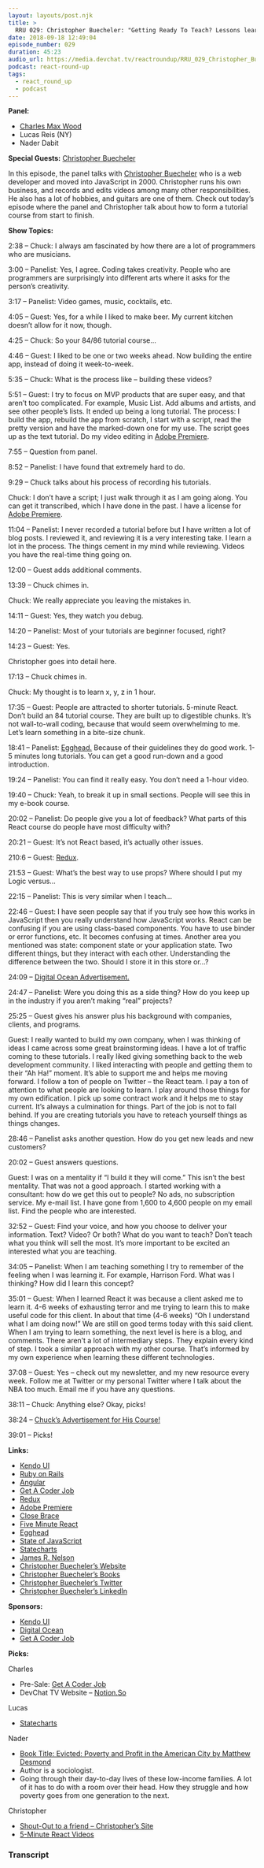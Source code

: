 ```yaml
---
layout: layouts/post.njk
title: >
  RRU 029: Christopher Buecheler: "Getting Ready To Teach? Lessons learned from building an 84-tutorial software course"
date: 2018-09-18 12:49:04
episode_number: 029
duration: 45:23
audio_url: https://media.devchat.tv/reactroundup/RRU_029_Christopher_Buecheler_Getting_Ready_To_Teach_Lessons_learned_from_building_an_84-tutorial_software_course.mp3
podcast: react-round-up
tags:
  - react_round_up
  - podcast
---
```


**Panel:**

- [Charles Max Wood](https://twitter.com/cmaxw?ref_src=twsrc%255Egoogle%257Ctwcamp%255Eserp%257Ctwgr%255Eauthor)
- Lucas Reis (NY)
- Nader Dabit

**Special Guests:** [Christopher Buecheler](https://cwbuecheler.com)

In this episode, the panel talks with [Christopher Buecheler](https://cwbuecheler.com) who is a web developer and moved into JavaScript in 2000. Christopher runs his own business, and records and edits videos among many other responsibilities. He also has a lot of hobbies, and guitars are one of them. Check out today’s episode where the panel and Christopher talk about how to form a tutorial course from start to finish.

**Show Topics:**

2:38 – Chuck: I always am fascinated by how there are a lot of programmers who are musicians.

3:00 – Panelist: Yes, I agree. Coding takes creativity. People who are programmers are surprisingly into different arts where it asks for the person’s creativity.

3:17 – Panelist: Video games, music, cocktails, etc.

4:05 – Guest: Yes, for a while I liked to make beer. My current kitchen doesn’t allow for it now, though.

4:25 – Chuck: So your 84/86 tutorial course...

4:46 – Guest: I liked to be one or two weeks ahead. Now building the entire app, instead of doing it week-to-week.

5:35 – Chuck: What is the process like – building these videos?

5:51 – Guest: I try to focus on MVP products that are super easy, and that aren’t too complicated. For example, Music List. Add albums and artists, and see other people’s lists. It ended up being a long tutorial. The process: I build the app, rebuild the app from scratch, I start with a script, read the pretty version and have the marked-down one for my use. The script goes up as the text tutorial. Do my video editing in [Adobe Premiere](https://www.adobe.com/products/premiere.html?gclid=EAIaIQobChMI_Onk6_vH3QIVBgppCh1aAwEVEAAYASAAEgIu8vD_BwE&sdid=KKQOM&mv=search&s_kwcid=AL!3085!3!247425965201!e!!g!!adobe%2520premier&ef_id=W6K5tAAAAKzsP-f1:20180919210348:s).

7:55 – Question from panel.

8:52 – Panelist: I have found that extremely hard to do.

9:29 – Chuck talks about his process of recording his tutorials.

Chuck: I don’t have a script; I just walk through it as I am going along. You can get it transcribed, which I have done in the past. I have a license for [Adobe Premiere](https://www.adobe.com/products/premiere.html?gclid=EAIaIQobChMI_Onk6_vH3QIVBgppCh1aAwEVEAAYASAAEgIu8vD_BwE&sdid=KKQOM&mv=search&s_kwcid=AL!3085!3!247425965201!e!!g!!adobe%2520premier&ef_id=W6K5tAAAAKzsP-f1:20180919210348:s).

11:04 – Panelist: I never recorded a tutorial before but I have written a lot of blog posts. I reviewed it, and reviewing it is a very interesting take. I learn a lot in the process. The things cement in my mind while reviewing. Videos you have the real-time thing going on.

12:00 – Guest adds additional comments.

13:39 – Chuck chimes in.

Chuck: We really appreciate you leaving the mistakes in.

14:11 – Guest: Yes, they watch you debug.

14:20 – Panelist: Most of your tutorials are beginner focused, right?

14:23 – Guest: Yes.

Christopher goes into detail here.

17:13 – Chuck chimes in.

Chuck: My thought is to learn x, y, z in 1 hour.

17:35 – Guest: People are attracted to shorter tutorials. 5-minute React. Don’t build an 84 tutorial course. They are built up to digestible chunks. It’s not wall-to-wall coding, because that would seem overwhelming to me. Let’s learn something in a bite-size chunk.

18:41 – Panelist: [Egghead.](https://egghead.io) Because of their guidelines they do good work. 1-5 minutes long tutorials. You can get a good run-down and a good introduction.

19:24 – Panelist: You can find it really easy. You don’t need a 1-hour video.

19:40 – Chuck: Yeah, to break it up in small sections. People will see this in my e-book course.

20:02 – Panelist: Do people give you a lot of feedback? What parts of this React course do people have most difficulty with?

20:21 – Guest: It’s not React based, it’s actually other issues.

210:6 – Guest: [Redux](https://redux.js.org).

21:53 – Guest: What’s the best way to use props? Where should I put my Logic versus...

22:15 – Panelist: This is very similar when I teach...

22:46 – Guest: I have seen people say that if you truly see how this works in JavaScript then you really understand how JavaScript works. React can be confusing if you are using class-based components. You have to use binder or error functions, etc. It becomes confusing at times. Another area you mentioned was state: component state or your application state. Two different things, but they interact with each other. Understanding the difference between the two. Should I store it in this store or...?

24:09 – [Digital Ocean Advertisement.](https://www.digitalocean.com)

24:47 – Panelist: Were you doing this as a side thing? How do you keep up in the industry if you aren’t making “real” projects?

25:25 – Guest gives his answer plus his background with companies, clients, and programs.

Guest: I really wanted to build my own company, when I was thinking of ideas I came across some great brainstorming ideas. I have a lot of traffic coming to these tutorials. I really liked giving something back to the web development community. I liked interacting with people and getting them to their “Ah Ha!” moment. It’s able to support me and helps me moving forward. I follow a ton of people on Twitter – the React team. I pay a ton of attention to what people are looking to learn. I play around those things for my own edification. I pick up some contract work and it helps me to stay current. It’s always a culmination for things. Part of the job is not to fall behind. If you are creating tutorials you have to reteach yourself things as things changes.

28:46 – Panelist asks another question. How do you get new leads and new customers?

20:02 – Guest answers questions.

Guest: I was on a mentality if “I build it they will come.” This isn’t the best mentality. That was not a good approach. I started working with a consultant: how do we get this out to people? No ads, no subscription service. My e-mail list. I have gone from 1,600 to 4,600 people on my email list. Find the people who are interested.

32:52 – Guest: Find your voice, and how you choose to deliver your information. Text? Video? Or both? What do you want to teach? Don’t teach what you think will sell the most. It’s more important to be excited an interested what you are teaching.

34:05 – Panelist: When I am teaching something I try to remember of the feeling when I was learning it. For example, Harrison Ford. What was I thinking? How did I learn this concept?

35:01 – Guest: When I learned React it was because a client asked me to learn it. 4-6 weeks of exhausting terror and me trying to learn this to make useful code for this client. In about that time (4-6 weeks) “Oh I understand what I am doing now!” We are still on good terms today with this said client. When I am trying to learn something, the next level is here is a blog, and comments. There aren’t a lot of intermediary steps. They explain every kind of step. I took a similar approach with my other course. That’s informed by my own experience when learning these different technologies.

37:08 – Guest: Yes – check out my newsletter, and my new resource every week. Follow me at Twitter or my personal Twitter where I talk about the NBA too much. Email me if you have any questions.

38:11 – Chuck: Anything else? Okay, picks!

38:24 – [Chuck’s Advertisement for His Course!](https://devchat.tv/get-a-coder-job/)

39:01 – Picks!

**Links:**

- [Kendo UI](https://www.telerik.com/kendo-ui?utm_medium=social-paid&utm_source=devchattv&utm_campaign=kendo-ui-awareness-jsjabber)
- [Ruby on Rails](https://rubyonrails.org)
- [Angular](https://angular.io/guide/quickstart)
- [Get A Coder Job](https://devchat.tv/get-a-coder-job/)
- [Redux](https://redux.js.org)
- [Adobe Premiere](https://www.adobe.com/products/premiere.html?gclid=EAIaIQobChMI_Onk6_vH3QIVBgppCh1aAwEVEAAYASAAEgIu8vD_BwE&sdid=KKQOM&mv=search&s_kwcid=AL!3085!3!247425965201!e!!g!!adobe%2520premier&ef_id=W6K5tAAAAKzsP-f1:20180919210348:s)
- [Close Brace](https://closebrace.com)
- [Five Minute React](https://closebrace.com/categories/five-minute-react)
- [Egghead](https://egghead.io)
- [State of JavaScript](https://stateofjs.com)
- [Statecharts](https://statecharts.github.io)
- [James R. Nelson](https://jamesknelson.com)
- [Christopher Buecheler’s Website](https://cwbuecheler.com)
- [Christopher Buecheler’s Books](https://www.amazon.com/Christopher-Buecheler/e/B004KA4MLE)
- [Christopher Buecheler’s Twitter](https://twitter.com/cwbuecheler?lang=en)
- [Christopher Buecheler’s LinkedIn](https://www.linkedin.com/in/cwbuecheler)

**Sponsors:**

- [Kendo UI](https://www.telerik.com/kendo-ui?utm_medium=social-paid&utm_source=devchattv&utm_campaign=kendo-ui-awareness-jsjabber)
- [Digital Ocean](https://www.digitalocean.com/)
- [Get A Coder Job](https://devchat.tv/get-a-coder-job/)

**Picks:**

Charles

- Pre-Sale: [Get A Coder Job](https://devchat.tv/get-a-coder-job/)
- DevChat TV Website – [Notion.So](https://www.notion.so)

Lucas

- [Statecharts](https://statecharts.github.io)

Nader

- [Book Title: Evicted: Poverty and Profit in the American City by Matthew Desmond](https://www.amazon.com/Evicted-Poverty-Profit-American-City/dp/0553447459)
- Author is a sociologist.
- Going through their day-to-day lives of these low-income families. A lot of it has to do with a room over their head. How they struggle and how poverty goes from one generation to the next.

Christopher

- [Shout-Out to a friend – Christopher’s Site](https://gomakethings.com)
- [5-Minute React Videos](https://closebrace.com/categories/five-minute-react)

### Transcript
